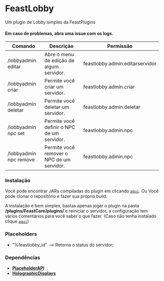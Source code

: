 # FeastLobby
Um plugin de Lobby simples da FeastPlugins



#### Em caso de problemas, abra uma issue com os logs.

|Comando         |Descrição                      |Permissão                    |
|----------------|-------------------------------|-----------------------------|
|/lobbyadmin editar|Abre o menu de edição de algum servidor.|feastlobby.admin.editarservidor|
|/lobbyadmin criar|Permite você criar um servidor.|feastlobby.admin.criar|
|/lobbyadmin deletar|Permite você deletar um servidor.|feastlobby.admin.deletar|
|/lobbyadmin npc set|Permite você definir o NPC de um servidor.|feastlobby.admin.npc|
|/lobbyadmin npc remove|Permite você remover o NPC de um servidor.|feastlobby.admin.npc|

### Instalação

Você pode encontrar JARs compiladas do plugin em clicando [`aqui`](https://github.com/feastplugins/FeastLobby/releases). Ou Você pode clonar o repositório e fazer sua própria build.

A instalação é bem simples, bastas apenas jogar o plugin na pasta **/plugins/FeastCore/plugins/** e reiniciar o servidor, a configuração tem vários comentários para você saber o que fazer. (Caso não tenha instalado clique [`aqui`](https://github.com/feastplugins/FeastCore))

### Placeholders

- "%feastlobby_id" --> Retorna o status do servidor;

### Dependências

- [**PlaceholderAPI**](https://www.spigotmc.org/resources/placeholderapi.6245)
- [**HolographicDisplays**](https://dev.bukkit.org/projects/holographic-displays)
